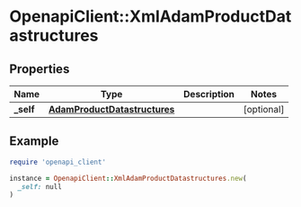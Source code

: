 # OpenapiClient::XmlAdamProductDatastructures

## Properties

| Name | Type | Description | Notes |
| ---- | ---- | ----------- | ----- |
| **_self** | [**AdamProductDatastructures**](AdamProductDatastructures.md) |  | [optional] |

## Example

```ruby
require 'openapi_client'

instance = OpenapiClient::XmlAdamProductDatastructures.new(
  _self: null
)
```

